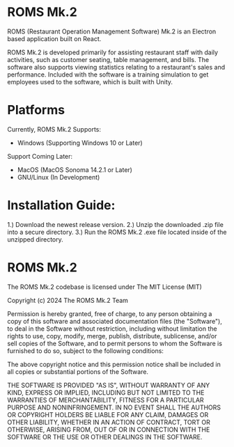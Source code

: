 # ROMS Mk.2

ROMS (Restaurant Operation Management Software) Mk.2 is an Electron based application built on React. 

ROMS Mk.2 is developed primarily for assisting restaurant staff with daily activities, such as customer seating, table management, and bills. The software also supports viewing statistics relating to a restaurant's sales and performance. Included with the software is a training simulation to get employees used to the software, which is built with Unity.

# Platforms
Currently, ROMS Mk.2 Supports:
- Windows (Supporting Windows 10 or Later)

Support Coming Later:
- MacOS (MacOS Sonoma 14.2.1 or Later)
- GNU/Linux (In Development)

# Installation Guide:
1.) Download the newest release version.
2.) Unzip the downloaded .zip file into a secure directory.
3.) Run the ROMS Mk.2 .exe file located inside of the unzipped directory.

# ROMS Mk.2
The ROMS Mk.2 codebase is licensed under The MIT License (MIT)

Copyright (c) 2024 The ROMS Mk.2 Team

Permission is hereby granted, free of charge, to any person obtaining a copy of this software and associated documentation files (the "Software"), to deal in the Software without restriction, including without limitation the rights to use, copy, modify, merge, publish, distribute, sublicense, and/or sell copies of the Software, and to permit persons to whom the Software is furnished to do so, subject to the following conditions:

The above copyright notice and this permission notice shall be included in all copies or substantial portions of the Software.

THE SOFTWARE IS PROVIDED "AS IS", WITHOUT WARRANTY OF ANY KIND, EXPRESS OR IMPLIED, INCLUDING BUT NOT LIMITED TO THE WARRANTIES OF MERCHANTABILITY, FITNESS FOR A PARTICULAR PURPOSE AND NONINFRINGEMENT. IN NO EVENT SHALL THE AUTHORS OR COPYRIGHT HOLDERS BE LIABLE FOR ANY CLAIM, DAMAGES OR OTHER LIABILITY, WHETHER IN AN ACTION OF CONTRACT, TORT OR OTHERWISE, ARISING FROM, OUT OF OR IN CONNECTION WITH THE SOFTWARE OR THE USE OR OTHER DEALINGS IN THE SOFTWARE.
